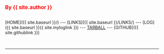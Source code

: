 <span style="color:red; font-weight:bold; font-size:larger;">By {{ site.author }}</span>
<br><br>

[HOME]({{ site.baseurl }}/) ---
[LINKS]({{ site.baseurl }}/LINKS/) ---
[LOG]({{ site.baseurl }}{{ site.myloglink }}) ---
[TARBALL]([SandBox/cbkadal.tar.xz](https://os.vlsm.org/Log/mhmmd-attar.tar.bz2.txt)) ---
[GITHUB]({{ site.githublink }})

<br>
<hr>

